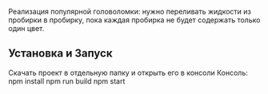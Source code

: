 Реализация популярной головоломки: нужно переливать жидкости из пробирки в пробирку, пока каждая пробирка не будет содержать только один цвет.

## Установка и Запуск
Скачать проект в отдельную папку и открыть его в консоли
Консоль:
npm install
npm run build
npm start
